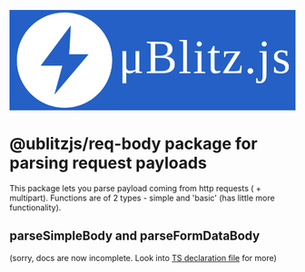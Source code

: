 ![ublitzjs](https://github.com/ublitzjs/core/blob/main/logo.png)

# @ublitzjs/req-body package for parsing request payloads

This package lets you parse payload coming from http requests ( + multipart). Functions are of 2 types - simple and 'basic' (has little more functionality).

## parseSimpleBody and parseFormDataBody

(sorry, docs are now incomplete. Look into <a href="./index.d.ts">TS declaration file</a> for more)
